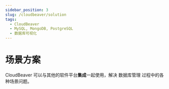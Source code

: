 ```yaml
---
sidebar_position: 3
slug: /cloudbeaver/solution
tags:
  - CloudBeaver
  - MySQL, MongoDB, PostgreSQL
  - 数据库可视化
---
```


# 场景方案

CloudBeaver 可以与其他的软件平台**集成**一起使用，解决 数据库管理 过程中的各种场景问题。